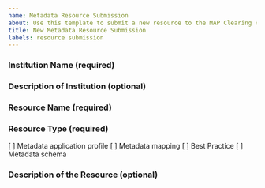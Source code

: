 ```yaml
---
name: Metadata Resource Submission
about: Use this template to submit a new resource to the MAP Clearing House Project
title: New Metadata Resource Submission
labels: resource submission
---
```


### Institution Name (required)

### Description of Institution (optional)

### Resource Name (required)

### Resource Type (required)

[ ] Metadata application profile
[ ] Metadata mapping
[ ] Best Practice
[ ] Metadata schema

### Description of the Resource (optional)
